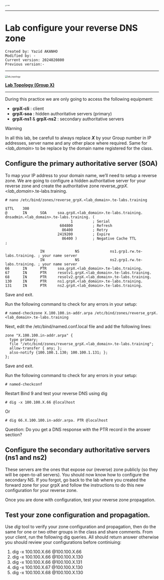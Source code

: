 
<img src="https://github.com/yakanho/training/assets/54844453/321060e5-fc84-40f7-8caa-846d0a68494b" alt="ICANN" style="zoom:25%;" />

------

# Lab configure your reverse DNS zone

```
Created by: Yazid AKANHO
Modified by: -
Current version: 2024020800
Previous version:-
```
------

<img src="https://github.com/yakanho/training/assets/54844453/d794aab6-720a-4802-86b5-6afea3032957" alt="lab_topology" style="zoom:50%;" />

**<u>Lab Topology (Group X) </u>**

------


During this practice we are only going to access the following equipment:

* **grpX-cli** : client
* **grpX-soa** : hidden authoritative servers (primary)
* **grpX-ns1** & **grpX-ns2** : secondary authoritative servers

> [!WARNING]
>
> In all this lab, be carefull to always replace ***X*** by your Group number in IP addresses, server name and any other place where required. Same for <*lab_domain*> to be replace by the domain name registered for the class.



## Configure the primary authoritative server (SOA)

To map your IP address to your domain name, we’ll need to setup a reverse zone. We are going to configure a hidden authoritative server for your reverse zone and create the authoritative zone reverse\_*grpX*.<*lab_domain*>.te-labs.training.

```
# nano /etc/bind/zones/reverse_grpX.<lab_domain>.te-labs.training
```


```
$TTL    300
@		IN		SOA		soa.grpX.<lab_domain>.te-labs.training. dnsadmin.<lab_domain>.te-labs.training. (                                            
                              1         ; Serial
                         604800         ; Refresh
                          86400         ; Retry
                        2419200         ; Expire
                          86400 )       ; Negative Cache TTL
;

                IN              NS              ns1.grp1.rw.te-labs.training. ; your name server
                IN              NS              ns2.grp1.rw.te-labs.training. ; your name server
66		IN		PTR		soa.grpX.<lab_domain>.te-labs.training.
67		IN		PTR		resolv1.grpX.<lab_domain>.te-labs.training.
68		IN		PTR		resolv2.grpX.<lab_domain>.te-labs.training.
130		IN		PTR		ns1.grpX.<lab_domain>.te-labs.training.
131		IN		PTR		ns2.grpX.<lab_domain>.te-labs.training.
```

Save and exit.

Run the following command to check for any errors in your setup:

```
# named-checkzone X.100.100.in-addr.arpa /etc/bind/zones/reverse_grpX.<lab_domain>.te-labs.training
```

Next, edit the /etc/bind/named.conf.local file and add the following lines:

```
zone "X.100.100.in-addr.arpa" {
  type primary;
  file "/etc/bind/zones/reverse_grpX.<lab_domain>.te-labs.training";
  allow-transfer { any; };
  also-notify {100.100.1.130; 100.100.1.131; };
};
```

Save and exit.

Run the following command to check for any errors in your setup:

```
# named-checkconf
```

Restart Bind 9 and test your reverse DNS using dig

```
# dig -x 100.100.X.66 @localhost
```

Or

```
# dig 66.X.100.100.in-addr.arpa. PTR @localhost
```


Question: Do you get a DNS response with the PTR record in the answer section?



## Configure the secondary authoritative servers (ns1 and ns2) 

These servers are the ones that expose our (reverse) zone publicly (so they will be open-to-all servers). You should now know how to configure the secondary NS. If you forgot, go back to the lab where you created the forward zone for your grpX and follow the instructions to do this new configuration for your reverse zone.

Once you are done with configuration, test your reverse zone propagation.

## Test your zone configuration and propagation.
Use *dig* tool to verify your zone configuration and propagation, then do the same for one or two other groups in the class and share comments. From your client, run the following dig queries. All should return answer otherwise you should review your configurations before continiuing:

1. dig -x 100.100.X.66 @100.100.X.66
2. dig -x 100.100.X.66 @100.100.X.130
3. dig -x 100.100.X.66 @100.100.X.131
4. dig -x 100.100.X.67 @100.100.X.130
5. dig -x 100.100.X.68 @100.100.X.130
